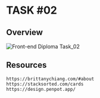 # TASK #02

## Overview

![Front-end Diploma Task_02](https://github.com/user-attachments/assets/e952d89f-3c56-4866-9b60-6ce652ed1cb1)

## Resources

    https://brittanychiang.com/#about
    https://stacksorted.com/cards
    https://design.penpot.app/
    